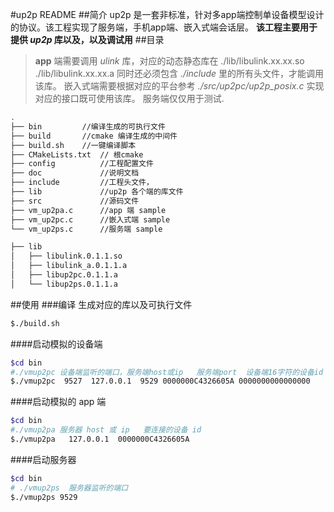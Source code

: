 #up2p README
##简介
up2p 是一套非标准，针对多app端控制单设备模型设计的协议。该工程实现了服务端，手机app端、嵌入式端会话层。
**该工程主要用于提供 *up2p* 库以及，以及调试用**
##目录
>**app** 端需要调用 *ulink* 库，对应的动态静态库在 ./lib/libulink.xx.xx.so  ./lib/libulink.xx.xx.a 同时还必须包含 *./include* 里的所有头文件，才能调用该库。
>嵌入式端需要根据对应的平台参考 *./src/up2pc/up2p_posix.c* 实现对应的接口既可使用该库。
>服务端仅仅用于测试.
```bash
.
├── bin         //编译生成的可执行文件
├── build       //cmake 编译生成的中间件
├── build.sh    //一键编译脚本
├── CMakeLists.txt  // 根cmake
├── config          //工程配置文件
├── doc             //说明文档
├── include         //工程头文件，
├── lib             //up2p 各个端的库文件
├── src             //源码文件
├── vm_up2pa.c      //app 端 sample
├── vm_up2pc.c      //嵌入式端 sample
└── vm_up2ps.c      //服务端 sample
```
```bash
├── lib
│   ├── libulink.0.1.1.so   
│   ├── libulink_a.0.1.1.a
│   ├── libup2pc.0.1.1.a
│   └── libup2ps.0.1.1.a

```

##使用
###编译
生成对应的库以及可执行文件
```bash
$./build.sh
```
####启动模拟的设备端
```bash
$cd bin
#./vmup2pc 设备端监听的端口，服务端host或ip   服务端port  设备端16字符的设备id  设备端16字符的key
$./vmup2pc  9527  127.0.0.1  9529 0000000C4326605A 0000000000000000
```
####启动模拟的 app 端
```bash
$cd bin
#./vmup2pa 服务器 host 或 ip   要连接的设备 id
$./vmup2pa   127.0.0.1  0000000C4326605A  

```
####启动服务器
```bash
$cd bin
# ./vmup2ps  服务器监听的端口
$./vmup2ps 9529
```